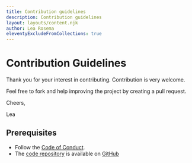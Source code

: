 ```yaml
---
title: Contribution guidelines
description: Contribution guidelines
layout: layouts/content.njk
author: Lea Rosema
eleventyExcludeFromCollections: true
---
```


# Contribution Guidelines

Thank you for your interest in contributing.
Contribution is very welcome.

Feel free to fork and help improving the project by creating a pull request.

Cheers,

Lea

## Prerequisites

- Follow the [Code of Conduct](../code-of-conduct/).
- The [code repository](https://github.com/terabaud/lea-codes) is available on [GitHub](https://github.com/)
